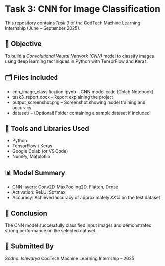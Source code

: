 # Task 3: CNN for Image Classification

This repository contains *Task 3* of the CodTech Machine Learning Internship (June – September 2025).

## 🧠 Objective

To build a *Convolutional Neural Network (CNN)* model to classify images using deep learning techniques in Python with TensorFlow and Keras.

## 🗂 Files Included

- cnn_image_classification.ipynb – CNN model code (Colab Notebook)
- task3_report.docx – Report explaining the project
- output_screenshot.png – Screenshot showing model training and accuracy
- dataset/ – (Optional) Folder containing a sample dataset if included

## 🧪 Tools and Libraries Used

- Python
- TensorFlow / Keras
- Google Colab (or VS Code)
- NumPy, Matplotlib

## 📊 Model Summary

- CNN layers: Conv2D, MaxPooling2D, Flatten, Dense
- Activation: ReLU, Softmax
- Accuracy: Achieved accuracy of approximately *XX%* on the test dataset

## 📌 Conclusion

The CNN model successfully classified input images and demonstrated strong performance on the selected dataset.

## 👤 Submitted By

*Sodha. Ishwarya*
CodTech Machine Learning Internship – 2025
